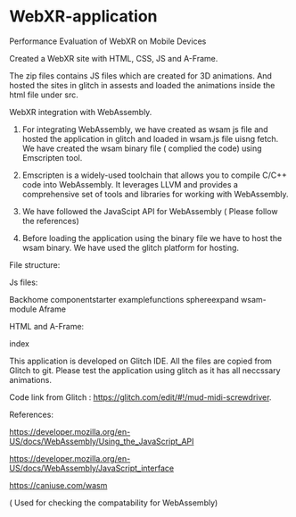 # WebXR-application

Performance Evaluation of WebXR on Mobile Devices

Created a WebXR site with HTML, CSS, JS and A-Frame. 

The zip files contains JS files which are created for 3D animations. And hosted the sites in glitch in assests and loaded the animations 
inside the html file under src. 

WebXR integration with WebAssembly. 

1. For integrating WebAssembly, we have created as wsam js file and hosted the application in glitch and loaded in wsam.js file uisng fetch. We have created the wsam binary file ( complied the code) using Emscripten tool. 

2. Emscripten is a widely-used toolchain that allows you to compile C/C++ code into WebAssembly. It leverages LLVM and provides a comprehensive set of tools and libraries for working with WebAssembly.

3. We have followed the JavaScipt API for WebAssembly ( Please follow the references)  

4. Before loading the application using the binary file we have to host the wsam binary. We have used the glitch platform for hosting. 

File structure: 

Js files: 

Backhome
componentstarter
examplefunctions
sphereexpand
wsam-module
Aframe

HTML and A-Frame: 

index

This application is developed on Glitch IDE. All the files are copied from Glitch to git. Please test the application using glitch as it has all neccssary animations.

Code link from Glitch : https://glitch.com/edit/#!/mud-midi-screwdriver. 

References: 

https://developer.mozilla.org/en-US/docs/WebAssembly/Using_the_JavaScript_API

https://developer.mozilla.org/en-US/docs/WebAssembly/JavaScript_interface

https://caniuse.com/wasm 

( Used for checking the compatability for WebAssembly) 
